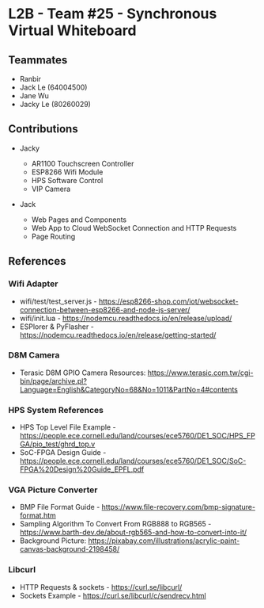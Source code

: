 # L2B - Team #25 - Synchronous Virtual Whiteboard

## Teammates
- Ranbir
- Jack Le (64004500)
- Jane Wu
- Jacky Le (80260029)

## Contributions
- Jacky
  - AR1100 Touchscreen Controller 
  - ESP8266 Wifi Module
  - HPS Software Control
  - VIP Camera

- Jack
  - Web Pages and Components
  - Web App to Cloud WebSocket Connection and HTTP Requests
  - Page Routing

## References

### Wifi Adapter
* wifi/test/test_server.js - https://esp8266-shop.com/iot/websocket-connection-between-esp8266-and-node-js-server/
* wifi/init.lua - https://nodemcu.readthedocs.io/en/release/upload/
* ESPlorer & PyFlasher - https://nodemcu.readthedocs.io/en/release/getting-started/

### D8M Camera
* Terasic D8M GPIO Camera Resources: https://www.terasic.com.tw/cgi-bin/page/archive.pl?Language=English&CategoryNo=68&No=1011&PartNo=4#contents

### HPS System References
* HPS Top Level File Example - https://people.ece.cornell.edu/land/courses/ece5760/DE1_SOC/HPS_FPGA/pio_test/ghrd_top.v
* SoC-FPGA Design Guide - https://people.ece.cornell.edu/land/courses/ece5760/DE1_SOC/SoC-FPGA%20Design%20Guide_EPFL.pdf

### VGA Picture Converter
* BMP File Format Guide - https://www.file-recovery.com/bmp-signature-format.htm
* Sampling Algorithm To Convert From RGB888 to RGB565 - https://www.barth-dev.de/about-rgb565-and-how-to-convert-into-it/
* Background Picture: https://pixabay.com/illustrations/acrylic-paint-canvas-background-2198458/ 

### Libcurl
* HTTP Requests & sockets - https://curl.se/libcurl/
* Sockets Example - https://curl.se/libcurl/c/sendrecv.html 
